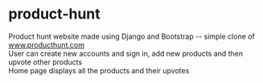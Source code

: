 # product-hunt

Product hunt website made using Django and Bootstrap -- simple clone of www.producthunt.com<br>User can create new accounts and sign in, add new products and then upvote other products<br>Home page displays all the products and their upvotes

